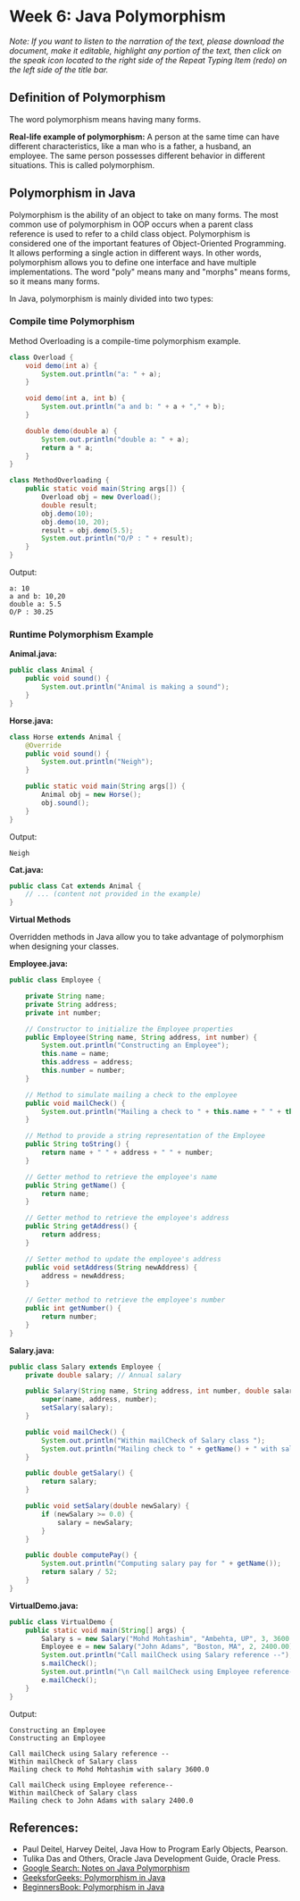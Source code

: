 # Week 6: Java Polymorphism

*Note: If you want to listen to the narration of the text, please download the document, make it editable, highlight any portion of the text, then click on the speak icon located to the right side of the Repeat Typing Item (redo) on the left side of the title bar.*

## Definition of Polymorphism

The word polymorphism means having many forms.

**Real-life example of polymorphism:**
A person at the same time can have different characteristics, like a man who is a father, a husband, an employee. The same person possesses different behavior in different situations. This is called polymorphism.

## Polymorphism in Java

Polymorphism is the ability of an object to take on many forms. The most common use of polymorphism in OOP occurs when a parent class reference is used to refer to a child class object. Polymorphism is considered one of the important features of Object-Oriented Programming. It allows performing a single action in different ways. In other words, polymorphism allows you to define one interface and have multiple implementations. The word "poly" means many and "morphs" means forms, so it means many forms.

In Java, polymorphism is mainly divided into two types:

### Compile time Polymorphism
Method Overloading is a compile-time polymorphism example.

```java
class Overload {
    void demo(int a) {
        System.out.println("a: " + a);
    }

    void demo(int a, int b) {
        System.out.println("a and b: " + a + "," + b);
    }

    double demo(double a) {
        System.out.println("double a: " + a);
        return a * a;
    }
}

class MethodOverloading {
    public static void main(String args[]) {
        Overload obj = new Overload();
        double result;
        obj.demo(10);
        obj.demo(10, 20);
        result = obj.demo(5.5);
        System.out.println("O/P : " + result);
    }
}
```

Output:

```
a: 10
a and b: 10,20
double a: 5.5
O/P : 30.25
```

### Runtime Polymorphism Example

**Animal.java:**
```java
public class Animal {
    public void sound() {
        System.out.println("Animal is making a sound");
    }
}
```

**Horse.java:**
```java
class Horse extends Animal {
    @Override
    public void sound() {
        System.out.println("Neigh");
    }

    public static void main(String args[]) {
        Animal obj = new Horse();
        obj.sound();
    }
}
```

Output:

```
Neigh
```

**Cat.java:**
```java
public class Cat extends Animal {
    // ... (content not provided in the example)
}
```

**Virtual Methods**

Overridden methods in Java allow you to take advantage of polymorphism when designing your classes.

**Employee.java:**
```java
public class Employee {

    private String name;
    private String address;
    private int number;

    // Constructor to initialize the Employee properties
    public Employee(String name, String address, int number) {
        System.out.println("Constructing an Employee");
        this.name = name;
        this.address = address;
        this.number = number;
    }

    // Method to simulate mailing a check to the employee
    public void mailCheck() {
        System.out.println("Mailing a check to " + this.name + " " + this.address);
    }

    // Method to provide a string representation of the Employee
    public String toString() {
        return name + " " + address + " " + number;
    }

    // Getter method to retrieve the employee's name
    public String getName() {
        return name;
    }

    // Getter method to retrieve the employee's address
    public String getAddress() {
        return address;
    }

    // Setter method to update the employee's address
    public void setAddress(String newAddress) {
        address = newAddress;
    }

    // Getter method to retrieve the employee's number
    public int getNumber() {
        return number;
    }
}

```

**Salary.java:**
```java
public class Salary extends Employee {
    private double salary; // Annual salary

    public Salary(String name, String address, int number, double salary) {
        super(name, address, number);
        setSalary(salary);
    }

    public void mailCheck() {
        System.out.println("Within mailCheck of Salary class ");
        System.out.println("Mailing check to " + getName() + " with salary " + salary);
    }

    public double getSalary() {
        return salary;
    }

    public void setSalary(double newSalary) {
        if (newSalary >= 0.0) {
            salary = newSalary;
        }
    }

    public double computePay() {
        System.out.println("Computing salary pay for " + getName());
        return salary / 52;
    }
}

```

**VirtualDemo.java:**
```java
public class VirtualDemo {
    public static void main(String[] args) {
        Salary s = new Salary("Mohd Mohtashim", "Ambehta, UP", 3, 3600.00);
        Employee e = new Salary("John Adams", "Boston, MA", 2, 2400.00);
        System.out.println("Call mailCheck using Salary reference --");
        s.mailCheck();
        System.out.println("\n Call mailCheck using Employee reference--");
        e.mailCheck();
    }
}

```

Output:

```
Constructing an Employee
Constructing an Employee

Call mailCheck using Salary reference --
Within mailCheck of Salary class
Mailing check to Mohd Mohtashim with salary 3600.0

Call mailCheck using Employee reference--
Within mailCheck of Salary class
Mailing check to John Adams with salary 2400.0
```

## References:

- Paul Deitel, Harvey Deitel, Java How to Program Early Objects, Pearson.
- Tulika Das and Others, Oracle Java Development Guide, Oracle Press.
- [Google Search: Notes on Java Polymorphism](https://www.google.com/search?q=Notes+on+Java+Polymorphism&rlz=1C1CHBF_enCA900CA900&oq=Notes+&aqs=chrome.0.69i59j69i57j0l2j46l3j0.4798j0j8&sourceid=chrome&ie=UTF-8)
- [GeeksforGeeks: Polymorphism in Java](https://www.geeksforgeeks.org/polymorphism-in-java/)
- [BeginnersBook: Polymorphism in Java](https://beginnersbook.com/2013/03/polymorphism-in-java/)
